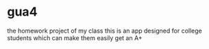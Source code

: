 # gua4
the homework project of my class
this is an app designed for college students which can make them easily get an A+
